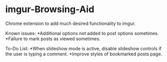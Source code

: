 # imgur-Browsing-Aid
Chrome extension to add much desired functionality to imgur.

Known issues:
*Additional options not added to post options sometimes.
*Failure to mark posts as viewed sometimes.


To-Do List:
*When slideshow mode is active, disable slideshow controls if the user is typing a comment.
*Improve styles of bookmarked posts page.
